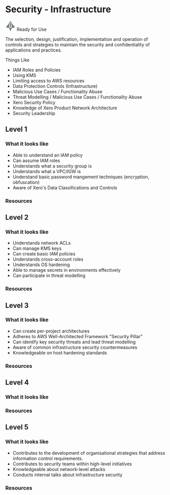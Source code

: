# Security - Infrastructure
![Ready](../Images/rocket.png) Ready for Use  

The selection, design, justification, implementation and operation of controls and strategies to maintain the security and confidentiality of applications and practices.

Things Like
- IAM Roles and Policies
- Using KMS
- Limiting access to AWS resources
- Data Protection Controls (Infrastructure)
- Malicious Use Cases / Functionality Abuse
- Threat Modelling / Malicious Use Cases / Functionality Abuse
- Xero Security Policy
- Knowledge of Xero Product Network Architecture
- Security Leadership

## Level 1

### What it looks like
- Able to understand an IAM policy
- Can assume IAM roles
- Understands what a security group is
- Understands what a VPC/IGW is
- Understand basic password mangement techniques (encryption, obfuscation)
- Aware of Xero's Data Classifications and Controls

### Resources

## Level 2

### What it looks like
- Understands network ACLs
- Can manage KMS keys
- Can create basic IAM policies
- Understands cross-account roles
- Understands OS hardening
- Able to manage secrets in environments effectively
- Can participate in threat modelling

### Resources

## Level 3

### What it looks like
- Can create per-project architectures
- Adheres to AWS Well-Architected Framework "Security Pillar"
- Can identify key security threats and lead threat modelling
- Aware of common infrastructure security countermeasures
- Knowledgeable on host hardening standards

### Resources

## Level 4

### What it looks like

### Resources

## Level 5

### What it looks like
- Contributes to the development of organisational strategies that address information control requirements.
- Contributes to security teams within high-level initiatives
- Knowledgeable about network-level attacks
- Conducts internal talks about infrastructure security

### Resources